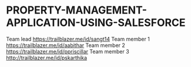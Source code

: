 # PROPERTY-MANAGEMENT-APPLICATION-USING-SALESFORCE
Team lead https://trailblazer.me/id/sangt14
Team member 1 https://trailblazer.me/id/aabithar
Team member 2 https://trailblazer.me/id/ppriscillar
Team member 3 http://trailblazer.me/id/pskarthika
